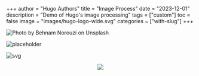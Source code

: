 +++
author = "Hugo Authors"
title = "Image Process"
date = "2023-12-01"
description = "Demo of Hugo's image processing"
tags = ["custom"]
toc = false
image = "images/hugo-logo-wide.svg"
categories = ["with-slug"]
+++

![Photo by Behnam Norouzi on Unsplash](./images/behnam-norouzi-_1ok63FFlM4-unsplash.jpg "Photo by Behnam Norouzi on Unsplash")

![placeholder](https://placeholder.co/1024x768/png "Test for external image")

![svg](./images/hugo-logo-wide.svg "Test for svg")

<p align="center" width="100%">
    <img src="./images/logo.png">
</p>
